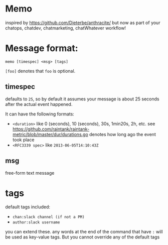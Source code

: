 # Memo

inspired by https://github.com/Dieterbe/anthracite/ but now
as part of your chatops, chatdev, chatmarketing, chatWhatever workflow!

# Message format:
```
memo [timespec] <msg> [tags]
```

`[foo]` denotes that `foo` is optional.


## timespec

defaults to `25`, so by default it assumes your message is about 25 seconds after the actual event happened.

It can have the following formats:

* `<duration>` like 0 (seconds), 10 (seconds), 30s, 1min20s, 2h, etc. see https://github.com/raintank/raintank-metric/blob/master/dur/durations.go denotes how long ago the event took place
* `<RFC3339 spec>` like `2013-06-05T14:10:43Z`

## msg
free-form text message

# tags

default tags included:
* `chan:slack channel (if not a PM)`
* `author:slack username`

you can extend these. any words at the end of the command that have `:` will be used as key-value tags.
But you cannot override any of the default tags
